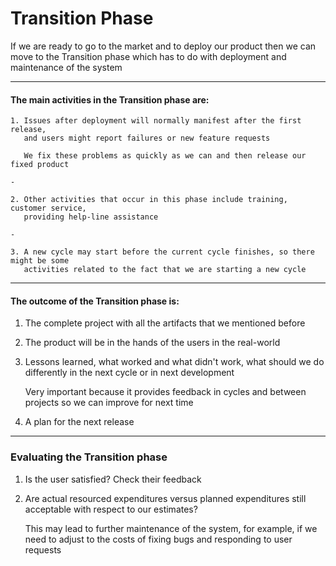 # Transition Phase

If we are ready to go to the market and to deploy our product then we can move to the Transition phase which has to do with deployment and maintenance of the system

***

#### The main activities in the Transition phase are:

```
1. Issues after deployment will normally manifest after the first release,
   and users might report failures or new feature requests 
   
   We fix these problems as quickly as we can and then release our fixed product

-

2. Other activities that occur in this phase include training, customer service,
   providing help-line assistance

-

3. A new cycle may start before the current cycle finishes, so there might be some
   activities related to the fact that we are starting a new cycle
```

***

#### The outcome of the Transition phase is:

1. The complete project with all the artifacts that we mentioned before

2. The product will be in the hands of the users in the real-world

3. Lessons learned, what worked and what didn't work, what should we do differently in the next cycle or in next development

   Very important because it provides feedback in cycles and between projects so we can improve for next time

4. A plan for the next release

***

### Evaluating the Transition phase

1. Is the user satisfied? Check their feedback

2. Are actual resourced expenditures versus planned expenditures still acceptable with respect to our estimates?

   This may lead to further maintenance of the system, for example, if we need to adjust to the costs of fixing bugs and responding to user requests
